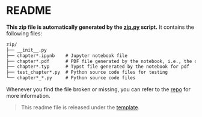 # README

**This zip file is automatically generated by the [zip.py](https://github.com/chillcicada/MySchoolwork/blob/main/src/python1/zip.py) script.** It contains the following files:

```txt
zip/
├── __init__.py
├── chapter*.ipynb    # Jupyter notebook file
├── chapter*.pdf      # PDF file generated by the notebook, i.e., the docs named by the format of homework requirements
├── chapter*.typ      # Typst file generated by the notebook for pdf
├── test_chapter*.py  # Python source code files for testing
└── chapter*_*.py     # Python source code files
```

Whenever you find the file broken or missing, you can refer to the [repo](https://github.com/chillcicada/MySchoolwork/blob/main/src/python1) for more information.

> This readme file is released under the [template](https://github.com/chillcicada/MySchoolwork/blob/main/src/python1/common/template.typ).
